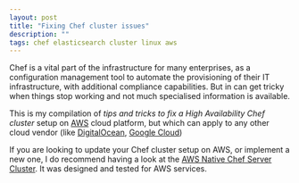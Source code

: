 ```yaml
---
layout: post
title: "Fixing Chef cluster issues"
description: ""
tags: chef elasticsearch cluster linux aws
---
```


Chef is a vital part of the infrastructure for many enterprises, as a configuration management tool to automate
the provisioning of their IT infrastructure, with additional compliance capabilities. But in can get tricky when
things stop working and not much specialised information is available.

This is my compilation of *tips and tricks to fix a High Availability Chef cluster* setup on [AWS](https://aws.amazon.com/)
cloud platform, but which can apply to any other cloud vendor (like [DigitalOcean](https://m.do.co/c/b3ef1a9e67b9), [Google Cloud](https://cloud.google.com/))

If you are looking to update your Chef cluster setup on AWS, or implement a new one, I do recommend having a look
at the [AWS Native Chef Server Cluster](https://github.com/chef-customers/aws_native_chef_server).
It was designed and tested for AWS services.

<script src="https://gist.github.com/w0rldart/9747c7ba4b8e8787f285dade4136f91c.js"></script>
